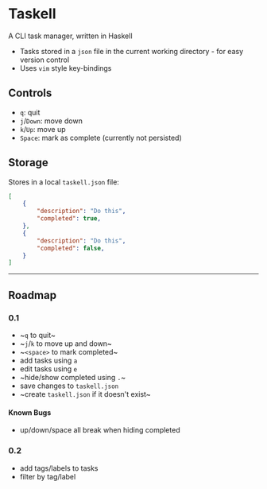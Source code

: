 # Taskell

A CLI task manager, written in Haskell

- Tasks stored in a `json` file in the current working directory - for easy version control
- Uses `vim` style key-bindings

## Controls

- `q`: quit
- `j`/`Down`: move down
- `k`/`Up`: move up
- `Space`: mark as complete (currently not persisted)

## Storage

Stores in a local `taskell.json` file:

```json
[
    {
        "description": "Do this",
        "completed": true,
    },
    {
        "description": "Do this",
        "completed": false,
    }
]
```

---

## Roadmap

### 0.1

- ~`q` to quit~
- ~`j`/`k` to move up and down~
- ~`<space>` to mark completed~
- add tasks using `a`
- edit tasks using `e`
- ~hide/show completed using `.`~
- save changes to `taskell.json`
- ~create `taskell.json` if it doesn't exist~

#### Known Bugs

- up/down/space all break when hiding completed

### 0.2

- add tags/labels to tasks
- filter by tag/label
